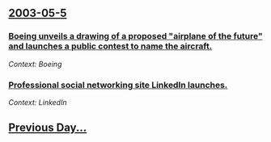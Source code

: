 ## [2003-05-5](/news/2003/05/5/index.md)

### [ Boeing unveils a drawing of a proposed "airplane of the future" and launches a public contest to name the aircraft.](/news/2003/05/5/boeing-unveils-a-drawing-of-a-proposed-airplane-of-the-future-and-launches-a-public-contest-to-name-the-aircraft.md)
_Context: Boeing_

### [ Professional social networking site LinkedIn launches.](/news/2003/05/5/professional-social-networking-site-linkedin-launches.md)
_Context: LinkedIn_

## [Previous Day...](/news/2003/05/4/index.md)

